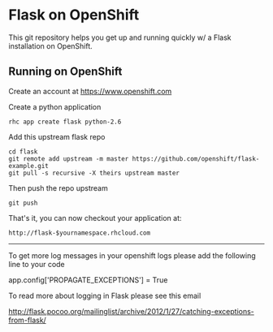Flask on OpenShift
==================

This git repository helps you get up and running quickly w/ a Flask installation
on OpenShift.


Running on OpenShift
----------------------------

Create an account at https://www.openshift.com

Create a python application

    rhc app create flask python-2.6

Add this upstream flask repo

    cd flask
    git remote add upstream -m master https://github.com/openshift/flask-example.git
    git pull -s recursive -X theirs upstream master
    
Then push the repo upstream

    git push

That's it, you can now checkout your application at:

    http://flask-$yournamespace.rhcloud.com

------------------------------

To get more log messages in your openshift logs please add the following line to your code

app.config['PROPAGATE_EXCEPTIONS'] = True  

To read more about logging in Flask please see this email

http://flask.pocoo.org/mailinglist/archive/2012/1/27/catching-exceptions-from-flask/

